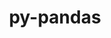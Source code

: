 ---
title: "py-pandas"
layout: cache
categories: [package, v0.21.1]
meta: {"versions": ["1.5.3", "2.1.2"], "compilers": ["apple-clang@=15.0.0", "gcc@=11.1.0", "gcc@=11.3.0", "gcc@=11.4.0", "gcc@=7.5.0", "gcc@=9.4.0", "oneapi@=2023.2.0"], "oss": ["ubuntu18.04", "ubuntu20.04", "ubuntu22.04", "ventura"], "platforms": ["darwin", "linux"], "targets": ["aarch64", "neoverse_v1", "ppc64le", "x86_64_v3"], "stacks": ["data-vis-sdk", "e4s", "e4s-neoverse_v1", "e4s-oneapi", "e4s-power", "e4s-rocm-external", "ml-darwin-aarch64-mps", "ml-linux-x86_64-cpu", "ml-linux-x86_64-cuda", "ml-linux-x86_64-rocm", "radiuss", "root"], "num_specs": 25, "num_specs_by_stack": {"ml-darwin-aarch64-mps": 1, "root": 25, "radiuss": 1, "e4s-neoverse_v1": 2, "e4s-power": 4, "data-vis-sdk": 2, "e4s-rocm-external": 1, "e4s": 5, "e4s-oneapi": 3, "ml-linux-x86_64-cuda": 3, "ml-linux-x86_64-cpu": 3, "ml-linux-x86_64-rocm": 2}}
spec_details: [{"hash": "lvk64ao764lqwmgteo2zz6lb3xbexgfz", "compiler": "apple-clang@=15.0.0", "versions": ["1.5.3"], "os": "ventura", "platform": "darwin", "target": "aarch64", "variants": ["build_system=python_pip", "~excel"], "stacks": ["ml-darwin-aarch64-mps", "root"], "size": "-", "tarball": "https://binaries.spack.io/v0.21.1/build_cache/darwin-ventura-aarch64/apple-clang-15.0.0/py-pandas-1.5.3/darwin-ventura-aarch64-apple-clang-15.0.0-py-pandas-1.5.3-lvk64ao764lqwmgteo2zz6lb3xbexgfz.spack"}, {"hash": "rbkdbc7d4uk27weotv2g3kafvvclx5u6", "compiler": "gcc@=7.5.0", "versions": ["1.5.3"], "os": "ubuntu18.04", "platform": "linux", "target": "x86_64_v3", "variants": ["build_system=python_pip", "~excel"], "stacks": ["root", "radiuss"], "size": "-", "tarball": "https://binaries.spack.io/v0.21.1/build_cache/linux-ubuntu18.04-x86_64_v3/gcc-7.5.0/py-pandas-1.5.3/linux-ubuntu18.04-x86_64_v3-gcc-7.5.0-py-pandas-1.5.3-rbkdbc7d4uk27weotv2g3kafvvclx5u6.spack"}, {"hash": "r7t3h3rzmvfs2ljfnrgg2sdshlojin5r", "compiler": "gcc@=11.4.0", "versions": ["1.5.3"], "os": "ubuntu20.04", "platform": "linux", "target": "neoverse_v1", "variants": ["build_system=python_pip", "~excel"], "stacks": ["e4s-neoverse_v1", "root"], "size": "-", "tarball": "https://binaries.spack.io/v0.21.1/build_cache/linux-ubuntu20.04-neoverse_v1/gcc-11.4.0/py-pandas-1.5.3/linux-ubuntu20.04-neoverse_v1-gcc-11.4.0-py-pandas-1.5.3-r7t3h3rzmvfs2ljfnrgg2sdshlojin5r.spack"}, {"hash": "brijbqkj3kqzmh3je7jzszz4l3jkn6wq", "compiler": "gcc@=11.4.0", "versions": ["1.5.3"], "os": "ubuntu20.04", "platform": "linux", "target": "neoverse_v1", "variants": ["build_system=python_pip", "~excel"], "stacks": ["e4s-neoverse_v1", "root"], "size": "-", "tarball": "https://binaries.spack.io/v0.21.1/build_cache/linux-ubuntu20.04-neoverse_v1/gcc-11.4.0/py-pandas-1.5.3/linux-ubuntu20.04-neoverse_v1-gcc-11.4.0-py-pandas-1.5.3-brijbqkj3kqzmh3je7jzszz4l3jkn6wq.spack"}, {"hash": "nk4og5r7ubc7myrbksheybab7r2nrg4t", "compiler": "gcc@=9.4.0", "versions": ["1.5.3"], "os": "ubuntu20.04", "platform": "linux", "target": "ppc64le", "variants": ["build_system=python_pip", "~excel"], "stacks": ["root", "e4s-power"], "size": "-", "tarball": "https://binaries.spack.io/v0.21.1/build_cache/linux-ubuntu20.04-ppc64le/gcc-9.4.0/py-pandas-1.5.3/linux-ubuntu20.04-ppc64le-gcc-9.4.0-py-pandas-1.5.3-nk4og5r7ubc7myrbksheybab7r2nrg4t.spack"}, {"hash": "jomgtb45tc2kze2af7r3r6rphnhrittd", "compiler": "gcc@=9.4.0", "versions": ["1.5.3"], "os": "ubuntu20.04", "platform": "linux", "target": "ppc64le", "variants": ["build_system=python_pip", "~excel"], "stacks": ["root", "e4s-power"], "size": "-", "tarball": "https://binaries.spack.io/v0.21.1/build_cache/linux-ubuntu20.04-ppc64le/gcc-9.4.0/py-pandas-1.5.3/linux-ubuntu20.04-ppc64le-gcc-9.4.0-py-pandas-1.5.3-jomgtb45tc2kze2af7r3r6rphnhrittd.spack"}, {"hash": "kbrpkbw2aawlt46u3ffesszfsudlxdjq", "compiler": "gcc@=9.4.0", "versions": ["1.5.3"], "os": "ubuntu20.04", "platform": "linux", "target": "ppc64le", "variants": ["build_system=python_pip", "~excel"], "stacks": ["root", "e4s-power"], "size": "-", "tarball": "https://binaries.spack.io/v0.21.1/build_cache/linux-ubuntu20.04-ppc64le/gcc-9.4.0/py-pandas-1.5.3/linux-ubuntu20.04-ppc64le-gcc-9.4.0-py-pandas-1.5.3-kbrpkbw2aawlt46u3ffesszfsudlxdjq.spack"}, {"hash": "ocu4at4eediq24cqcdztxwwjm7t2goee", "compiler": "gcc@=9.4.0", "versions": ["1.5.3"], "os": "ubuntu20.04", "platform": "linux", "target": "ppc64le", "variants": ["build_system=python_pip", "~excel"], "stacks": ["root", "e4s-power"], "size": "-", "tarball": "https://binaries.spack.io/v0.21.1/build_cache/linux-ubuntu20.04-ppc64le/gcc-9.4.0/py-pandas-1.5.3/linux-ubuntu20.04-ppc64le-gcc-9.4.0-py-pandas-1.5.3-ocu4at4eediq24cqcdztxwwjm7t2goee.spack"}, {"hash": "bbx33qgrgryactg5syfbhm3wzggv4r2g", "compiler": "gcc@=11.1.0", "versions": ["1.5.3"], "os": "ubuntu20.04", "platform": "linux", "target": "x86_64_v3", "variants": ["build_system=python_pip", "~excel"], "stacks": ["root", "data-vis-sdk"], "size": "-", "tarball": "https://binaries.spack.io/v0.21.1/build_cache/linux-ubuntu20.04-x86_64_v3/gcc-11.1.0/py-pandas-1.5.3/linux-ubuntu20.04-x86_64_v3-gcc-11.1.0-py-pandas-1.5.3-bbx33qgrgryactg5syfbhm3wzggv4r2g.spack"}, {"hash": "yupppmivf4to6wo2qg7ghkl7kdcapqrx", "compiler": "gcc@=11.1.0", "versions": ["1.5.3"], "os": "ubuntu20.04", "platform": "linux", "target": "x86_64_v3", "variants": ["build_system=python_pip", "~excel"], "stacks": ["root", "data-vis-sdk"], "size": "-", "tarball": "https://binaries.spack.io/v0.21.1/build_cache/linux-ubuntu20.04-x86_64_v3/gcc-11.1.0/py-pandas-1.5.3/linux-ubuntu20.04-x86_64_v3-gcc-11.1.0-py-pandas-1.5.3-yupppmivf4to6wo2qg7ghkl7kdcapqrx.spack"}, {"hash": "6nohxtoxh3zt4bjrpyfngx4ijy5xgmaa", "compiler": "gcc@=11.4.0", "versions": ["1.5.3"], "os": "ubuntu20.04", "platform": "linux", "target": "x86_64_v3", "variants": ["build_system=python_pip", "~excel"], "stacks": ["e4s-rocm-external", "e4s", "root"], "size": "-", "tarball": "https://binaries.spack.io/v0.21.1/build_cache/linux-ubuntu20.04-x86_64_v3/gcc-11.4.0/py-pandas-1.5.3/linux-ubuntu20.04-x86_64_v3-gcc-11.4.0-py-pandas-1.5.3-6nohxtoxh3zt4bjrpyfngx4ijy5xgmaa.spack"}, {"hash": "i6prkvcis6domabe3eqyvytz4mb55p4i", "compiler": "gcc@=11.4.0", "versions": ["1.5.3"], "os": "ubuntu20.04", "platform": "linux", "target": "x86_64_v3", "variants": ["build_system=python_pip", "~excel"], "stacks": ["e4s", "root"], "size": "-", "tarball": "https://binaries.spack.io/v0.21.1/build_cache/linux-ubuntu20.04-x86_64_v3/gcc-11.4.0/py-pandas-1.5.3/linux-ubuntu20.04-x86_64_v3-gcc-11.4.0-py-pandas-1.5.3-i6prkvcis6domabe3eqyvytz4mb55p4i.spack"}, {"hash": "qvtsddflmulndmnl4vksnqx2qxpp5mpf", "compiler": "gcc@=11.4.0", "versions": ["1.5.3"], "os": "ubuntu20.04", "platform": "linux", "target": "x86_64_v3", "variants": ["build_system=python_pip", "~excel"], "stacks": ["e4s", "root"], "size": "-", "tarball": "https://binaries.spack.io/v0.21.1/build_cache/linux-ubuntu20.04-x86_64_v3/gcc-11.4.0/py-pandas-1.5.3/linux-ubuntu20.04-x86_64_v3-gcc-11.4.0-py-pandas-1.5.3-qvtsddflmulndmnl4vksnqx2qxpp5mpf.spack"}, {"hash": "oaiuqckbsaeptqpjjalnwzspvr5mur5x", "compiler": "gcc@=11.4.0", "versions": ["1.5.3"], "os": "ubuntu20.04", "platform": "linux", "target": "x86_64_v3", "variants": ["build_system=python_pip", "~excel"], "stacks": ["e4s", "root"], "size": "-", "tarball": "https://binaries.spack.io/v0.21.1/build_cache/linux-ubuntu20.04-x86_64_v3/gcc-11.4.0/py-pandas-1.5.3/linux-ubuntu20.04-x86_64_v3-gcc-11.4.0-py-pandas-1.5.3-oaiuqckbsaeptqpjjalnwzspvr5mur5x.spack"}, {"hash": "cpnecrhqxz4webhwjh7y25s6xnvtchji", "compiler": "gcc@=11.4.0", "versions": ["1.5.3"], "os": "ubuntu20.04", "platform": "linux", "target": "x86_64_v3", "variants": ["build_system=python_pip", "~excel"], "stacks": ["e4s", "root"], "size": "-", "tarball": "https://binaries.spack.io/v0.21.1/build_cache/linux-ubuntu20.04-x86_64_v3/gcc-11.4.0/py-pandas-1.5.3/linux-ubuntu20.04-x86_64_v3-gcc-11.4.0-py-pandas-1.5.3-cpnecrhqxz4webhwjh7y25s6xnvtchji.spack"}, {"hash": "ytpdje3k7cnl3hwiiitnb24iixcqsq3h", "compiler": "oneapi@=2023.2.0", "versions": ["1.5.3"], "os": "ubuntu20.04", "platform": "linux", "target": "x86_64_v3", "variants": ["build_system=python_pip", "~excel"], "stacks": ["e4s-oneapi", "root"], "size": "-", "tarball": "https://binaries.spack.io/v0.21.1/build_cache/linux-ubuntu20.04-x86_64_v3/oneapi-2023.2.0/py-pandas-1.5.3/linux-ubuntu20.04-x86_64_v3-oneapi-2023.2.0-py-pandas-1.5.3-ytpdje3k7cnl3hwiiitnb24iixcqsq3h.spack"}, {"hash": "t6rtq34ujy3tjkpdrf634z2aropiqgji", "compiler": "oneapi@=2023.2.0", "versions": ["1.5.3"], "os": "ubuntu20.04", "platform": "linux", "target": "x86_64_v3", "variants": ["build_system=python_pip", "~excel"], "stacks": ["e4s-oneapi", "root"], "size": "-", "tarball": "https://binaries.spack.io/v0.21.1/build_cache/linux-ubuntu20.04-x86_64_v3/oneapi-2023.2.0/py-pandas-1.5.3/linux-ubuntu20.04-x86_64_v3-oneapi-2023.2.0-py-pandas-1.5.3-t6rtq34ujy3tjkpdrf634z2aropiqgji.spack"}, {"hash": "4yu2dntmrrnlhuucbrpyklljfvd5yr3t", "compiler": "oneapi@=2023.2.0", "versions": ["1.5.3"], "os": "ubuntu20.04", "platform": "linux", "target": "x86_64_v3", "variants": ["build_system=python_pip", "~excel"], "stacks": ["e4s-oneapi", "root"], "size": "-", "tarball": "https://binaries.spack.io/v0.21.1/build_cache/linux-ubuntu20.04-x86_64_v3/oneapi-2023.2.0/py-pandas-1.5.3/linux-ubuntu20.04-x86_64_v3-oneapi-2023.2.0-py-pandas-1.5.3-4yu2dntmrrnlhuucbrpyklljfvd5yr3t.spack"}, {"hash": "e6knm5xgpgukkjblilywz7heuhd54ri7", "compiler": "gcc@=11.3.0", "versions": ["1.5.3"], "os": "ubuntu22.04", "platform": "linux", "target": "x86_64_v3", "variants": ["build_system=python_pip", "~excel"], "stacks": ["ml-linux-x86_64-cuda", "root", "ml-linux-x86_64-cpu"], "size": "-", "tarball": "https://binaries.spack.io/v0.21.1/build_cache/linux-ubuntu22.04-x86_64_v3/gcc-11.3.0/py-pandas-1.5.3/linux-ubuntu22.04-x86_64_v3-gcc-11.3.0-py-pandas-1.5.3-e6knm5xgpgukkjblilywz7heuhd54ri7.spack"}, {"hash": "7tq7s4boigvhzt4iat4ltj54ytc5dhfv", "compiler": "gcc@=11.3.0", "versions": ["2.1.2"], "os": "ubuntu22.04", "platform": "linux", "target": "x86_64_v3", "variants": ["build_system=python_pip", "~excel"], "stacks": ["ml-linux-x86_64-cuda", "root"], "size": "-", "tarball": "https://binaries.spack.io/v0.21.1/build_cache/linux-ubuntu22.04-x86_64_v3/gcc-11.3.0/py-pandas-2.1.2/linux-ubuntu22.04-x86_64_v3-gcc-11.3.0-py-pandas-2.1.2-7tq7s4boigvhzt4iat4ltj54ytc5dhfv.spack"}, {"hash": "amwxpgguvoglr7774pidmfwfi7ux4dmi", "compiler": "gcc@=11.3.0", "versions": ["2.1.2"], "os": "ubuntu22.04", "platform": "linux", "target": "x86_64_v3", "variants": ["build_system=python_pip", "~excel"], "stacks": ["ml-linux-x86_64-cuda", "root"], "size": "-", "tarball": "https://binaries.spack.io/v0.21.1/build_cache/linux-ubuntu22.04-x86_64_v3/gcc-11.3.0/py-pandas-2.1.2/linux-ubuntu22.04-x86_64_v3-gcc-11.3.0-py-pandas-2.1.2-amwxpgguvoglr7774pidmfwfi7ux4dmi.spack"}, {"hash": "y4zp2mvasrhdh7lrqw25xponubd3z7vh", "compiler": "gcc@=11.3.0", "versions": ["2.1.2"], "os": "ubuntu22.04", "platform": "linux", "target": "x86_64_v3", "variants": ["build_system=python_pip", "~excel"], "stacks": ["ml-linux-x86_64-rocm", "root"], "size": "-", "tarball": "https://binaries.spack.io/v0.21.1/build_cache/linux-ubuntu22.04-x86_64_v3/gcc-11.3.0/py-pandas-2.1.2/linux-ubuntu22.04-x86_64_v3-gcc-11.3.0-py-pandas-2.1.2-y4zp2mvasrhdh7lrqw25xponubd3z7vh.spack"}, {"hash": "7o5hbi5o6czq42svqu2tjdrbuxbhdea3", "compiler": "gcc@=11.3.0", "versions": ["2.1.2"], "os": "ubuntu22.04", "platform": "linux", "target": "x86_64_v3", "variants": ["build_system=python_pip", "~excel"], "stacks": ["ml-linux-x86_64-rocm", "root"], "size": "-", "tarball": "https://binaries.spack.io/v0.21.1/build_cache/linux-ubuntu22.04-x86_64_v3/gcc-11.3.0/py-pandas-2.1.2/linux-ubuntu22.04-x86_64_v3-gcc-11.3.0-py-pandas-2.1.2-7o5hbi5o6czq42svqu2tjdrbuxbhdea3.spack"}, {"hash": "2fafako3xv4wtsm4wy5ybvw262vas3fc", "compiler": "gcc@=11.3.0", "versions": ["2.1.2"], "os": "ubuntu22.04", "platform": "linux", "target": "x86_64_v3", "variants": ["build_system=python_pip", "~excel"], "stacks": ["root", "ml-linux-x86_64-cpu"], "size": "-", "tarball": "https://binaries.spack.io/v0.21.1/build_cache/linux-ubuntu22.04-x86_64_v3/gcc-11.3.0/py-pandas-2.1.2/linux-ubuntu22.04-x86_64_v3-gcc-11.3.0-py-pandas-2.1.2-2fafako3xv4wtsm4wy5ybvw262vas3fc.spack"}, {"hash": "b3kv67ggonwoxts7axwxhq65bpxq5wpl", "compiler": "gcc@=11.3.0", "versions": ["2.1.2"], "os": "ubuntu22.04", "platform": "linux", "target": "x86_64_v3", "variants": ["build_system=python_pip", "~excel"], "stacks": ["root", "ml-linux-x86_64-cpu"], "size": "-", "tarball": "https://binaries.spack.io/v0.21.1/build_cache/linux-ubuntu22.04-x86_64_v3/gcc-11.3.0/py-pandas-2.1.2/linux-ubuntu22.04-x86_64_v3-gcc-11.3.0-py-pandas-2.1.2-b3kv67ggonwoxts7axwxhq65bpxq5wpl.spack"}]
---